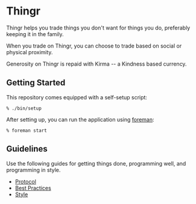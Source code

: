 Thingr
======

Thingr helps you trade things you don't want for things you do, preferably
keeping it in the family.

When you trade on Thingr, you can choose to trade based on social or physical
proximity.

Generosity on Thingr is repaid with Kirma -- a Kindness based currency.

Getting Started
---------------

This repository comes equipped with a self-setup script:

    % ./bin/setup

After setting up, you can run the application using [foreman]:

    % foreman start

[foreman]: http://ddollar.github.io/foreman/

Guidelines
----------

Use the following guides for getting things done, programming well, and
programming in style.

* [Protocol](http://github.com/thoughtbot/guides/blob/master/protocol)
* [Best Practices](http://github.com/thoughtbot/guides/blob/master/best-practices)
* [Style](http://github.com/thoughtbot/guides/blob/master/style)
